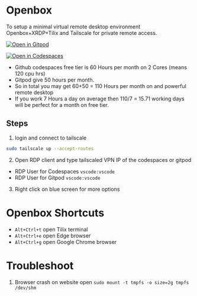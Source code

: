# Openbox

To setup a minimal virtual remote desktop environment Openbox+XRDP+Tilix and Tailscale for private remote access.

[![Open in Gitpod](https://gitpod.io/button/open-in-gitpod.svg)](https://gitpod.io/new#https://github.com/rahuldhole/openbox)

[![Open in Codespaces](https://github.com/codespaces/badge.svg)](https://github.com/codespaces/new?hide_repo_select=true&ref=main&repo=rahuldhole/openbox)

- Github codespaces free tier is 60 Hours per month on 2 Cores (means 120 cpu hrs)
- Gitpod give 50 hours per month.
- So in total you may get 60+50 = 110 Hours per month on and powerful remote desktop
- If you work 7 Hours a day on average then 110/7 = 15.71 working days will be perfect for a month on free tier.

## Steps

1. login and connect to tailscale
```sh
sudo tailscale up --accept-routes
```

2. Open RDP client and type tailscaled VPN IP of the codespaces or gitpod
- RDP User for Codespaces `vscode:vscode`
- RDP User for Gitpod `vscode:vscode`

3. Right click on blue screen for more options

# Openbox Shortcuts
- `Alt+Ctrl+t` open Tilix terminal
- `Alt+Ctrl+e` open Edge browser
- `Alt+Ctrl+g` open Google Chrome browser

# Troubleshoot
1. Browser crash on website open `sudo mount -t tmpfs -o size=2g tmpfs /dev/shm`
